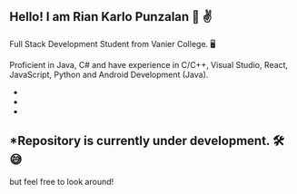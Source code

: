 ## Hello! I am Rian Karlo Punzalan 👋 ✌

Full Stack Development Student from Vanier College. 🖥

Proficient in Java, C# and have experience in C/C++, Visual Studio, React, JavaScript, Python and Android Development (Java).

-
-
-

## *Repository is currently under development. 🛠😅
but feel free to look around! 
<!--
**rianpunzalan/rianpunzalan** is a ✨ _special_ ✨ repository because its `README.md` (this file) appears on your GitHub profile.

Here are some ideas to get you started:

- 🔭 I’m currently working on ...
- 🌱 I’m currently learning ...
- 👯 I’m looking to collaborate on ...
- 🤔 I’m looking for help with ...
- 💬 Ask me about ...
- 📫 How to reach me: ...
- 😄 Pronouns: ...
- ⚡ Fun fact: ...
-->
